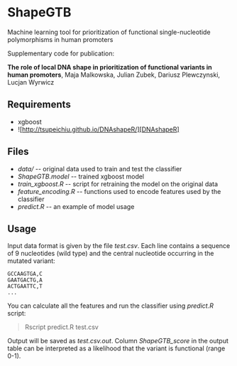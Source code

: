 # ShapeGTB
Machine learning tool for prioritization of functional single-nucleotide polymorphisms in human promoters

Supplementary code for publication:

**The role of local DNA shape in prioritization of functional variants in human promoters**, Maja Malkowska, Julian Zubek, Dariusz Plewczynski, Lucjan Wyrwicz

## Requirements

* xgboost
* ![http://tsupeichiu.github.io/DNAshapeR/][DNAshapeR]

## Files

* *data/* -- original data used to train and test the classifier
* *ShapeGTB.model* -- trained xgboost model
* *train_xgboost.R* -- script for retraining the model on the original data
* *feature_encoding.R* -- functions used to encode features used by the classifier
* *predict.R* -- an example of model usage

## Usage

Input data format is given by the file *test.csv*. Each line contains a sequence of 9 nucleotides (wild type) and the central nucleotide occurring in the mutated variant:

```
GCCAAGTGA,C
GAATGACTG,A
ACTGAATTC,T
...
```

You can calculate all the features and run the classifier using *predict.R* script:

> Rscript predict.R test.csv

Output will be saved as *test.csv.out*. Column *ShapeGTB_score* in the output table can be interpreted as a likelihood that the variant is functional (range 0-1).
